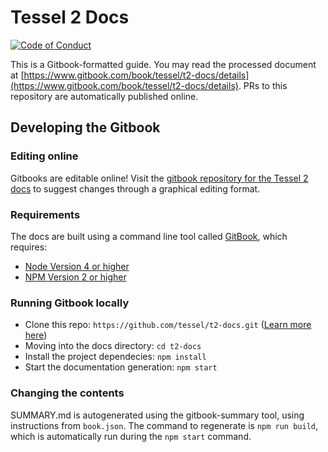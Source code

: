 # Tessel 2 Docs

[![Code of Conduct](https://img.shields.io/badge/%E2%9D%A4-code%20of%20conduct-blue.svg?style=flat)](https://github.com/tessel/project/blob/master/CONDUCT.md)

This is a Gitbook-formatted guide. You may read the processed document at [https://www.gitbook.com/book/tessel/t2-docs/details](https://www.gitbook.com/book/tessel/t2-docs/details). PRs to this repository are automatically published online.

## Developing the Gitbook

### Editing online

Gitbooks are editable online! Visit the [gitbook repository for the Tessel 2 docs](https://www.gitbook.com/book/tessel/t2-docs/activity) to suggest changes through a graphical editing format.

### Requirements

The docs are built using a command line tool called [GitBook](https://www.npmjs.com/package/gitbook), which requires:

* [Node Version 4 or higher](https://nodejs.org/en/)
* [NPM Version 2 or higher](https://docs.npmjs.com/getting-started/installing-node)

### Running Gitbook locally

* Clone this repo: `https://github.com/tessel/t2-docs.git` \([Learn more here](https://help.github.com/articles/cloning-a-repository/)\)
* Moving into the docs directory: `cd t2-docs`
* Install the project dependecies: `npm install`
* Start the documentation generation: `npm start`

### Changing the contents

SUMMARY.md is autogenerated using the gitbook-summary tool, using instructions from `book.json`. The command to regenerate is `npm run build`, which is automatically run during the `npm start` command.

